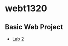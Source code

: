 # webt1320
<h2> Basic Web Project</h2>

<ul>
<li><a href="lab 2/index.html" target="_blank">Lab 2</a></li>
</ul> 